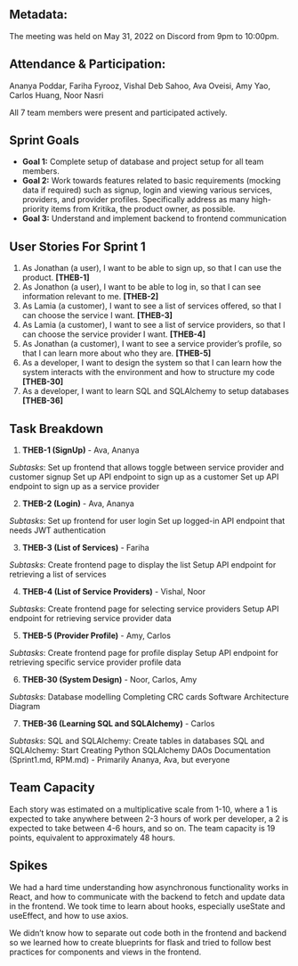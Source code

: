 ## Metadata:
The meeting was held on May 31, 2022 on Discord from 9pm to 10:00pm.

## Attendance & Participation: 

Ananya Poddar, Fariha Fyrooz, Vishal Deb Sahoo, Ava Oveisi, Amy Yao, Carlos Huang, Noor Nasri

All 7 team members were present and participated actively.

## Sprint Goals

- **Goal 1:** Complete setup of database and project setup for all team members.
- **Goal 2:** Work towards features related to basic requirements (mocking data if required) such as signup, login and viewing various services, providers, and provider profiles. Specifically address as many high-priority items from Kritika, the product owner, as possible.
- **Goal 3:** Understand and implement backend to frontend communication

## User Stories For Sprint 1

1. As Jonathan (a user), I want to be able to sign up, so that I can use the product. **[THEB-1]**
2. As Jonathon (a user), I want to be able to log in, so that I can see information relevant to me. **[THEB-2]**
3. As Lamia (a customer), I want to see a list of services offered, so that I can choose the service I want. **[THEB-3]**
4. As Lamia (a customer), I want to see a list of service providers, so that I can choose the service provider I want. **[THEB-4]**
5. As Jonathan (a customer), I want to see a service provider’s profile, so that I can learn more about who they are. **[THEB-5]**
6. As a developer, I want to design the system so that I can learn how the system interacts with the environment and how to structure my code **[THEB-30]**
7. As a developer, I want to learn SQL and SQLAlchemy to setup databases **[THEB-36]**

## Task Breakdown

1. **THEB-1 (SignUp)** - Ava, Ananya

*Subtasks*:
Set up frontend that allows toggle between service provider and customer signup
Set up API endpoint to sign up as a customer
Set up API endpoint to sign up as a service provider 

2. **THEB-2 (Login)** - Ava, Ananya

*Subtasks*:
Set up frontend for user login
Set up logged-in API endpoint that needs JWT authentication

3. **THEB-3 (List of Services)** - Fariha

*Subtasks*:
Create frontend page to display the list
Setup API endpoint for retrieving a list of services

4. **THEB-4 (List of Service Providers)** - Vishal, Noor

*Subtasks*:
Create frontend page for selecting service providers 
Setup API endpoint for retrieving service provider data

5. **THEB-5 (Provider Profile)** - Amy, Carlos

*Subtasks*:
Create frontend page for profile display 
Setup API endpoint for retrieving specific service provider profile data

6. **THEB-30 (System Design)** - Noor, Carlos, Amy

*Subtasks*:
Database modelling
Completing CRC cards
Software Architecture Diagram

7. **THEB-36 (Learning SQL and SQLAlchemy)** - Carlos

*Subtasks*:
SQL and SQLAlchemy: Create tables in databases
SQL and SQLAlchemy: Start Creating Python SQLAlchemy DAOs
Documentation (Sprint1.md, RPM.md) - Primarily Ananya, Ava, but everyone

## Team Capacity

Each story was estimated on a multiplicative scale from 1-10, where a 1 is expected to take anywhere between 2-3 hours of work per developer, a 2 is expected to take between 4-6 hours, and so on. The team capacity is 19 points, equivalent to approximately 48 hours.

## Spikes

We had a hard time understanding how asynchronous functionality works in React, and how to communicate with the backend to fetch and update data in the frontend. We took time to learn about hooks, especially useState and useEffect, and how to use axios.

We didn’t know how to separate out code both in the frontend and backend so we learned how to create blueprints for flask and tried to follow best practices for components and views in the frontend.

